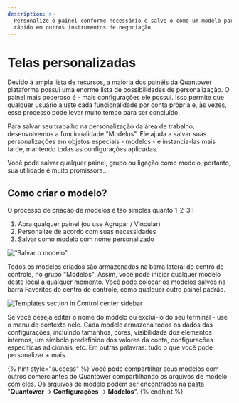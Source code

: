 ```yaml
---
description: >-
  Personalize o painel conforme necessário e salve-o como um modelo para uso
  rápido em outros instrumentos de negociação
---
```


# Telas personalizadas

Devido à ampla lista de recursos, a maioria dos painéis da Quantower plataforma possui uma enorme lista de possibilidades de personalização. O painel mais poderoso é - mais configurações ele possui. Isso permite que qualquer usuário ajuste cada funcionalidade por conta própria e, às vezes, esse processo pode levar muito tempo para ser concluído.

Para salvar seu trabalho na personalização da área de trabalho, desenvolvemos a funcionalidade "Modelos". Ele ajuda a salvar suas personalizações em objetos especiais - modelos - e instancia-las mais tarde, mantendo todas as configurações aplicadas.

Você pode salvar qualquer painel, grupo ou ligação como modelo, portanto, sua utilidade é muito promissora..

## Como criar o modelo?

O processo de criação de modelos é tão simples quanto 1-2-3::

1. Abra qualquer painel \(ou use Agrupar / Vincular\)
2. Personalize de acordo com suas necessidades
3. Salvar como modelo com nome personalizado

![&#x201C;Salvar o modelo&#x201D; ](../.gitbook/assets/screenshot_129.png)

Todos os modelos criados são armazenados na barra lateral do centro de controle, no grupo "Modelos". Assim, você pode iniciar qualquer modelo deste local a qualquer momento. Você pode colocar os modelos salvos na barra Favoritos do centro de controle, como qualquer outro painel padrão.

![Templates section in Control center sidebar](../.gitbook/assets/templates.png)

Se você deseja editar o nome do modelo ou excluí-lo do seu terminal - use o menu de contexto nele. Cada modelo armazena todos os dados das configurações, incluindo tamanhos, cores, visibilidade dos elementos internos, um símbolo predefinido dos valores da conta, configurações específicas adicionais, etc. Em outras palavras: tudo o que você pode personalizar + mais.

{% hint style="success" %}
Você pode compartilhar seus modelos com outros comerciantes do Quantower compartilhando os arquivos de modelo com eles. Os arquivos de modelo podem ser encontrados na pasta "**Quantower** -&gt; **Configurações** -&gt; **Modelos**".
{% endhint %}

